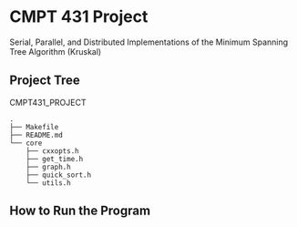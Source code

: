 # CMPT 431 Project

Serial, Parallel, and Distributed Implementations of the Minimum Spanning Tree Algorithm (Kruskal)

## Project Tree

CMPT431_PROJECT

```
.
├── Makefile
├── README.md
└── core
    ├── cxxopts.h
    ├── get_time.h
    ├── graph.h
    ├── quick_sort.h
    └── utils.h

```

## How to Run the Program
